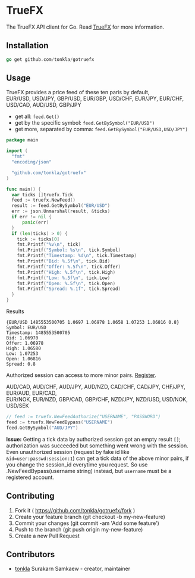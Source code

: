 # TrueFX

The TrueFX API client for Go. Read [TrueFX](https://www.truefx.com/) for more information.

## Installation

```go
go get github.com/tonkla/gotruefx
```

## Usage

TrueFX provides a price feed of these ten paris by default,  
EUR/USD, USD/JPY, GBP/USD, EUR/GBP, USD/CHF, EUR/JPY, EUR/CHF, USD/CAD, AUD/USD, GBP/JPY

* get all: ```feed.Get()```
* get by the specific symbol: ```feed.GetBySymbol("EUR/USD")```
* get more, separated by comma: ```feed.GetBySymbol("EUR/USD,USD/JPY")```

```go
package main

import (
  "fmt"
  "encoding/json"

  "github.com/tonkla/gotruefx"
)

func main() {
  var ticks []truefx.Tick
  feed := truefx.NewFeed()
  result := feed.GetBySymbol("EUR/USD")
  err := json.Unmarshal(result, &ticks)
  if err != nil {
      panic(err)
  }
  if (len(ticks) > 0) {
    tick := ticks[0]
    fmt.Printf("%v\n", tick)
    fmt.Printf("Symbol: %s\n", tick.Symbol)
    fmt.Printf("Timestamp: %d\n", tick.Timestamp)
    fmt.Printf("Bid: %.5f\n", tick.Bid)
    fmt.Printf("Offer: %.5f\n", tick.Offer)
    fmt.Printf("High: %.5f\n", tick.High)
    fmt.Printf("Low: %.5f\n", tick.Low)
    fmt.Printf("Open: %.5f\n", tick.Open)
    fmt.Printf("Spread: %.1f", tick.Spread)
  }
}
```

Results

```
{EUR/USD 1485553500705 1.0697 1.06978 1.0658 1.07253 1.06816 0.8}
Symbol: EUR/USD
Timestamp: 1485553500705
Bid: 1.06970
Offer: 1.06978
High: 1.06580
Low: 1.07253
Open: 1.06816
Spread: 0.8
```

Authorized session can access to more minor pairs. [Register](https://www.truefx.com).

AUD/CAD, AUD/CHF, AUD/JPY, AUD/NZD, CAD/CHF, CAD/JPY, CHF/JPY, EUR/AUD, EUR/CAD,  
EUR/NOK, EUR/NZD, GBP/CAD, GBP/CHF, NZD/JPY, NZD/USD, USD/NOK, USD/SEK

```go
// feed := truefx.NewFeedAuthorize("USERNAME", "PASSWORD")
feed := truefx.NewFeedBypass("USERNAME")
feed.GetBySymbol("AUD/JPY")
```

**Issue:** Getting a tick data by authorized session got an empty result `[]`; authorization was succeeded but something went wrong with the session. Even unauthorized session (request by fake id like ```&id=user:passwd:session:1```) can get a tick data of the above minor pairs, if you change the session_id everytime you request. So use .NewFeedBypass(username string) instead, but `username` must be a registered account.

## Contributing

1. Fork it ( https://github.com/tonkla/gotruefx/fork )
2. Create your feature branch (git checkout -b my-new-feature)
3. Commit your changes (git commit -am 'Add some feature')
4. Push to the branch (git push origin my-new-feature)
5. Create a new Pull Request

## Contributors

- [tonkla](https://github.com/tonkla) Surakarn Samkaew - creator, maintainer
